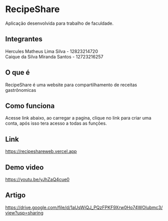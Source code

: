 # RecipeShare

Aplicação desenvolvida para trabalho de faculdade.

## Integrantes

Hercules Matheus Lima Silva - 12823214720<br>
Caique da Silva Miranda Santos - 12723216257

## O que é

RecipeShare é uma website para compartilhamento de receitas gastrônomicas

## Como funciona

Acesse link abaixo, ao carregar a pagina, clique no link para criar uma conta, após isso tera acesso a todas as funções.

## Link

https://recipeshareweb.vercel.app

## Demo video

https://youtu.be/yJhZaQ4cue0

## Artigo

https://drive.google.com/file/d/1aUsWiQJ_PQzFPKF9Xrw0Ho74WOlubmc3/view?usp=sharing
